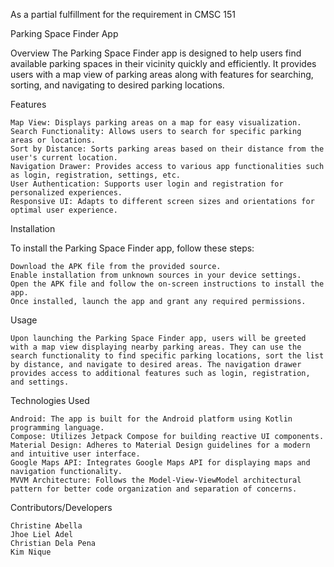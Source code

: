 As a partial fulfillment for the requirement in CMSC 151

Parking Space Finder App

Overview
    The Parking Space Finder app is designed to help users find available parking spaces in their vicinity quickly and efficiently. It provides users with a map view of parking areas along with features for searching, sorting, and navigating to desired parking locations.

Features

    Map View: Displays parking areas on a map for easy visualization.
    Search Functionality: Allows users to search for specific parking areas or locations.
    Sort by Distance: Sorts parking areas based on their distance from the user's current location.
    Navigation Drawer: Provides access to various app functionalities such as login, registration, settings, etc.
    User Authentication: Supports user login and registration for personalized experiences.
    Responsive UI: Adapts to different screen sizes and orientations for optimal user experience.


Installation

To install the Parking Space Finder app, follow these steps:

    Download the APK file from the provided source.
    Enable installation from unknown sources in your device settings.
    Open the APK file and follow the on-screen instructions to install the app.
    Once installed, launch the app and grant any required permissions.

Usage

    Upon launching the Parking Space Finder app, users will be greeted with a map view displaying nearby parking areas. They can use the search functionality to find specific parking locations, sort the list by distance, and navigate to desired areas. The navigation drawer provides access to additional features such as login, registration, and settings.


Technologies Used

    Android: The app is built for the Android platform using Kotlin programming language.
    Compose: Utilizes Jetpack Compose for building reactive UI components.
    Material Design: Adheres to Material Design guidelines for a modern and intuitive user interface.
    Google Maps API: Integrates Google Maps API for displaying maps and navigation functionality.
    MVVM Architecture: Follows the Model-View-ViewModel architectural pattern for better code organization and separation of concerns.

Contributors/Developers

    Christine Abella
    Jhoe Liel Adel
    Christian Dela Pena
    Kim Nique
